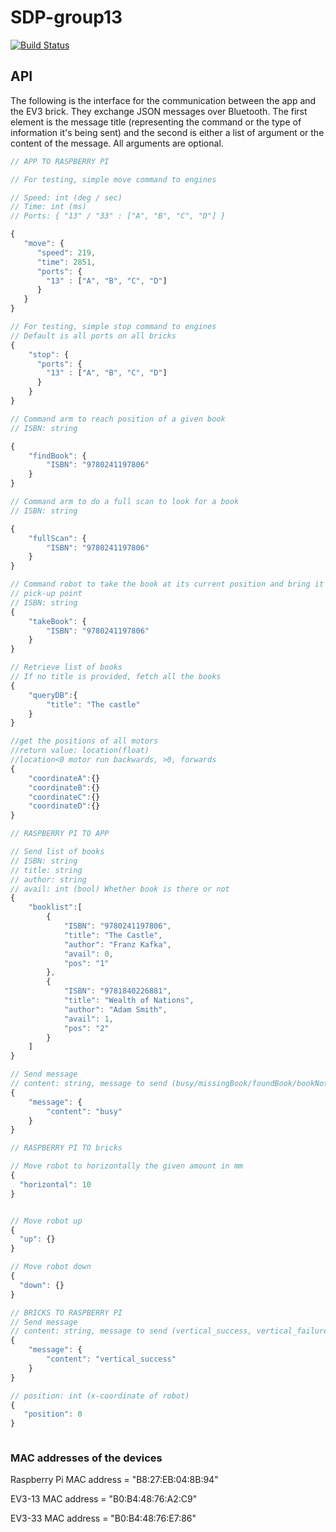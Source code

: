 # SDP-group13
[![Build Status](https://travis-ci.com/leo-mazz/sdp-group13.svg?token=JG5WwdVmCAWrpHY3Wcdp&branch=master)](https://travis-ci.com/leo-mazz/sdp-group13)

## API
The following is the interface for the communication between the app and the
EV3 brick. They exchange JSON messages over Bluetooth. The first element is the
message title (representing the command or the type of information it's being
sent) and the second is either a list of argument or the content of the message.
All arguments are optional.

```javascript
// APP TO RASPBERRY PI

// For testing, simple move command to engines

// Speed: int (deg / sec)
// Time: int (ms)
// Ports: { "13" / "33" : ["A", "B", "C", "D"] }

{
   "move": {
      "speed": 219,
      "time": 2851,
      "ports": {
        "13" : ["A", "B", "C", "D"]
      }
   }
}

// For testing, simple stop command to engines
// Default is all ports on all bricks
{
    "stop": {
      "ports": {
        "13" : ["A", "B", "C", "D"]
      }
    }
}

// Command arm to reach position of a given book
// ISBN: string

{
    "findBook": {
        "ISBN": "9780241197806"
    }
}

// Command arm to do a full scan to look for a book
// ISBN: string

{
    "fullScan": {
        "ISBN": "9780241197806"
    }
}

// Command robot to take the book at its current position and bring it to the
// pick-up point
// ISBN: string
{
    "takeBook": {
        "ISBN": "9780241197806"
    }
}

// Retrieve list of books
// If no title is provided, fetch all the books
{
    "queryDB":{
        "title": "The castle"
    }
}

//get the positions of all motors
//return value: location(float)
//location<0 motor run backwards, >0, forwards
{
    "coordinateA":{}
    "coordinateB":{}
    "coordinateC":{}
    "coordinateD":{}
}

// RASPBERRY PI TO APP

// Send list of books
// ISBN: string
// title: string
// author: string
// avail: int (bool) Whether book is there or not
{
    "booklist":[
        {
            "ISBN": "9780241197806",
            "title": "The Castle",
            "author": "Franz Kafka",
            "avail": 0,
            "pos": "1"
        },
        {
            "ISBN": "9781840226881",
            "title": "Wealth of Nations",
            "author": "Adam Smith",
            "avail": 1,
            "pos": "2"
        }
    ]
}

// Send message
// content: string, message to send (busy/missingBook/foundBook/bookNotAligned)
{
    "message": {
        "content": "busy"
    }
}

// RASPBERRY PI TO bricks

// Move robot to horizontally the given amount in mm
{
  "horizontal": 10
}


// Move robot up
{
  "up": {}
}

// Move robot down
{
  "down": {}
}

// BRICKS TO RASPBERRY PI
// Send message
// content: string, message to send (vertical_success, vertical_failure)
{
    "message": {
        "content": "vertical_success"
    }
}

// position: int (x-coordinate of robot)
{
   "position": 0
}



```

### MAC addresses of the devices

Raspberry Pi MAC address = "B8:27:EB:04:8B:94"

EV3-13 MAC address = "B0:B4:48:76:A2:C9"

EV3-33 MAC address = "B0:B4:48:76:E7:86"
